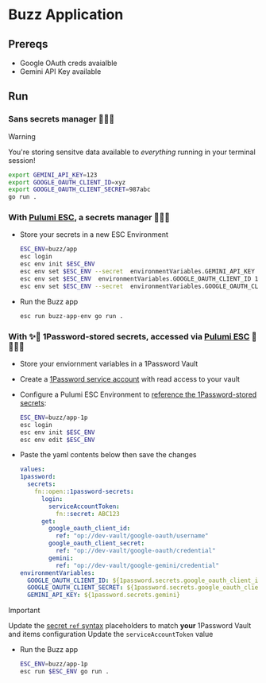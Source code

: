 # Buzz Application

## Prereqs

- Google OAuth creds avaialble
- Gemini API Key available

## Run

### Sans secrets manager 🙈🙊🙊

> [!WARNING]
> You're storing sensitve data available to _everything_ running in your terminal session!

```bash
export GEMINI_API_KEY=123
export GOOGLE_OAUTH_CLIENT_ID=xyz
export GOOGLE_OAUTH_CLIENT_SECRET=987abc
go run .          
```

### With [Pulumi ESC](https://www.pulumi.com/docs/esc/), a secrets manager 🔐😎✅

- Store your secrets in a new ESC Environment

  ```bash
  ESC_ENV=buzz/app
  esc login
  esc env init $ESC_ENV
  esc env set $ESC_ENV --secret  environmentVariables.GEMINI_API_KEY 123abc
  esc env set $ESC_ENV  environmentVariables.GOOGLE_OAUTH_CLIENT_ID 123abc
  esc env set $ESC_ENV --secret  environmentVariables.GOOGLE_OAUTH_CLIENT_SECRET 123abc
  ```

- Run the Buzz app

  ```bash
  esc run buzz-app-env go run .
  ```

### With ✨🔐 1Password-stored secrets, accessed via [Pulumi ESC](https://www.pulumi.com/docs/esc/) 🚀🦾😎✅

- Store your enviornment variables in a 1Password Vault
- Create a [1Password service account](https://developer.1password.com/docs/service-accounts/) with read access to your vault
- Configure a Pulumi ESC Environment to [reference the 1Password-stored secrets](https://www.pulumi.com/docs/esc/integrations/dynamic-secrets/1password-secrets/):

  ```bash
  ESC_ENV=buzz/app-1p
  esc login
  esc env init $ESC_ENV
  esc env edit $ESC_ENV
  ```

- Paste the yaml contents below then save the changes

  ```yaml
  values:
  1password:
    secrets:
      fn::open::1password-secrets:
        login:
          serviceAccountToken:
            fn::secret: ABC123
        get:
          google_oauth_client_id:
            ref: "op://dev-vault/google-oauth/username"
          google_oauth_client_secret:
            ref: "op://dev-vault/google-oauth/credential"
          gemini:
            ref: "op://dev-vault/google-gemini/credential"
  environmentVariables:
    GOOGLE_OAUTH_CLIENT_ID: ${1password.secrets.google_oauth_client_id}
    GOOGLE_OAUTH_CLIENT_SECRET: ${1password.secrets.google_oauth_client_secret}
    GEMINI_API_KEY: ${1password.secrets.gemini}
  ```

> [!IMPORTANT]
> Update the [secret `ref` syntax](https://developer.1password.com/docs/cli/secret-reference-syntax/) placeholders to match **your** 1Password Vault and items configuration
> Update the `serviceAccountToken` value

- Run the Buzz app

  ```bash
  ESC_ENV=buzz/app-1p
  esc run $ESC_ENV go run .
  ```
